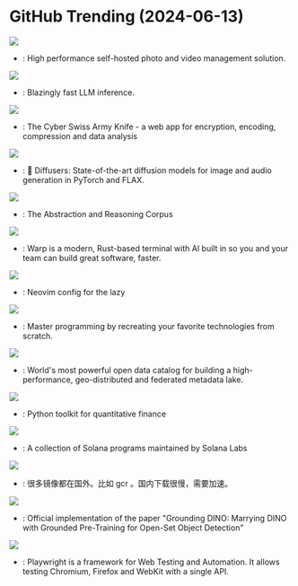# GitHub Trending (2024-06-13)

![](https://img.shields.io/badge/TypeScript-New%20298-green?style=flat-square&logo=appveyor)
- [](https://github.comundefined): High performance self-hosted photo and video management solution.

![](https://img.shields.io/badge/Rust-New%2084-green?style=flat-square&logo=appveyor)
- [](https://github.comundefined): Blazingly fast LLM inference.

![](https://img.shields.io/badge/JavaScript-New%2019-green?style=flat-square&logo=appveyor)
- [](https://github.comundefined): The Cyber Swiss Army Knife - a web app for encryption, encoding, compression and data analysis

![](https://img.shields.io/badge/Python-New%2039-green?style=flat-square&logo=appveyor)
- [](https://github.comundefined): 🤗 Diffusers: State-of-the-art diffusion models for image and audio generation in PyTorch and FLAX.

![](https://img.shields.io/badge/JavaScript-New%2049-green?style=flat-square&logo=appveyor)
- [](https://github.comundefined): The Abstraction and Reasoning Corpus

![](https://img.shields.io/badge/none-New%2075-green?style=flat-square&logo=appveyor)
- [](https://github.comundefined): Warp is a modern, Rust-based terminal with AI built in so you and your team can build great software, faster.

![](https://img.shields.io/badge/Lua-New%20161-green?style=flat-square&logo=appveyor)
- [](https://github.comundefined): Neovim config for the lazy

![](https://img.shields.io/badge/none-New%20520-green?style=flat-square&logo=appveyor)
- [](https://github.comundefined): Master programming by recreating your favorite technologies from scratch.

![](https://img.shields.io/badge/Java-New%2011-green?style=flat-square&logo=appveyor)
- [](https://github.comundefined): World's most powerful open data catalog for building a high-performance, geo-distributed and federated metadata lake.

![](https://img.shields.io/badge/Jupyter%20Notebook-New%2029-green?style=flat-square&logo=appveyor)
- [](https://github.comundefined): Python toolkit for quantitative finance

![](https://img.shields.io/badge/Rust-New%209-green?style=flat-square&logo=appveyor)
- [](https://github.comundefined): A collection of Solana programs maintained by Solana Labs

![](https://img.shields.io/badge/Shell-New%20335-green?style=flat-square&logo=appveyor)
- [](https://github.comundefined): 很多镜像都在国外。比如 gcr 。国内下载很慢，需要加速。

![](https://img.shields.io/badge/Python-New%2011-green?style=flat-square&logo=appveyor)
- [](https://github.comundefined): Official implementation of the paper "Grounding DINO: Marrying DINO with Grounded Pre-Training for Open-Set Object Detection"

![](https://img.shields.io/badge/TypeScript-New%2039-green?style=flat-square&logo=appveyor)
- [](https://github.comundefined): Playwright is a framework for Web Testing and Automation. It allows testing Chromium, Firefox and WebKit with a single API.

